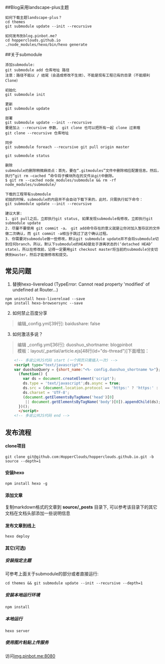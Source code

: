
##Blog采用landscape-plus主题
```
如何下载主题landscape-plus？
cd themes
git submodule update --init --recursive

如何发布到blog.pinbot.me?
cd hopperclouds.github.io
./node_modules/hexo/bin/hexo generate
```

##关于submodule
```
添加submodule:
git submodule add 仓库地址 路径
注意：路径不能以 / 结尾（会造成修改不生效）、不能是现有工程已有的目录（不能順利 Clone）

初始化
git submodule init

更新
git submodule update

部署
git submodule update --init --recursive
要是加上 --recursive 参数， git clone 也可以把所有一起 clone 过来哦
git clone --recursive 仓库地址

同步
git submodule foreach --recursive git pull origin master

git submodule status

删除
submodule的删除稍微麻烦点：首先，要在“.gitmodules”文件中删除相应配置信息。然后，执行“git rm –cached ”命令将子模块所在的文件从git中删除。
$ git rm --cached node_modules/submodule && rm -rf node_modules/submodule/

下载的工程带有submodule
初始的时候，submodule的内容并不会自动下载下来的，此时，只需执行如下命令：
git submodule update --init --recursive

建议大家:
1. git pull之后，立即执行git status, 如果发现submodule有修改，立即执行git submodule update
2. 尽量不要使用 git commit -a， git add命令存在的意义就是让你对加入暂存区的文件做二次确认，而 git commit -a相当于跳过了这个确认过程。
3. 你需要对submodule做一些修改，默认git submodule update并不会将submodule切到任何branch，所以，默认下submodule的HEAD是处于游离状态的(‘detached HEAD’ state)。所以在修改前，记得一定要用git checkout master将当前的submodule分支切换到master，然后才能做修改和提交。
```

## 常见问题
1. 替换hexo-livereload (TypeError: Cannot read property 'modified' of undefined at Router...)
```
npm uninstall hexo-livereload --save
npm install hexo-browsersync --save
```
2. 如何禁止百度分享

> 编辑_config.yml[39行]: baidushare: false

3. 如何激活多说？

> 编辑 _config.yml[36行]: duoshuo_shortname: blogpinbot<br>
> 模板：layout/_partial/article.ejs[48行(id="ds-thread")]下面增加：

```html
    <!-- 多说公共JS代码 start (一个网页只需插入一次) -->
    <script type="text/javascript">
    var duoshuoQuery = {short_name:"<%- config.duoshuo_shortname %>"};
      (function() {
        var ds = document.createElement('script');
        ds.type = 'text/javascript';ds.async = true;
        ds.src = (document.location.protocol == 'https:' ? 'https:' : 'http:') + '//static.duoshuo.com/embed.js';
        ds.charset = 'UTF-8';
        (document.getElementsByTagName('head')[0]
         || document.getElementsByTagName('body')[0]).appendChild(ds);
      })();
      </script>
    <!-- 多说公共JS代码 end -->
```


## 发布流程

#### clone项目
```
git clone git@github.com:HopperClouds/hopperclouds.github.io.git -b source --depth=1
```

#### 安装hexo
```
npm install hexo -g
```

#### 添加文章
复制markdown格式的文章到 **source/_posts** 目录下, 可以参考该目录下的其它文档在文档头部添加一些说明信息

#### 发布文章到线上
```
hexo deploy
```

#### 其它(可选)

##### 安装指定主题

可参考上面关于submodule的部分或者直接运行:
```
cd themes && git submodule update --init --recursive --depth=1
```

##### 安装本地运行环境
```
npm install
```

##### 本地运行
```
hexo server
```

##### 使用图片粘贴上传服务

访问[img.pinbot.me:8080](http://img.pinbot.me:8080/)



